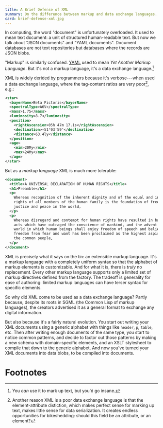 ```yaml
---
title: A Brief Defense of XML
summary: On the difference between markup and data exchange languages.
card: brief-defense-xml.jpg
---
```


In computing, the word "document" is unfortunately overloaded. It used to mean
text document: a unit of structured human-readable text. But now we talk about
"JSON documents" and "YAML documents". Document databases are not text
repositories but databases where the records are JSON blobs.

"Markup" is similarly confused. [YAML][yaml] used to mean _Yet Another Markup
Language_. But it's not a markup language, it's a data exchange language.[^ym]

[yaml]: https://yaml.org/spec/history/2001-08-01.html

XML is widely derided by programmers because it's verbose---when used a data
exchange language, where the tag-content ratios are very poor[^elem], e.g.:

```xml
<star>
  <bayerName>Beta Pictoris</bayerName>
  <spectralType>A6V</spectralType>
  <mass>1.75</mass>
  <luminosity>8.7</luminosity>
  <position>
    <rightAscension>05h 47m 17.1s</rightAscension>
    <declination>−51°03′59″</declination>
    <distance>63.4ly</distance>
  </position>
  <age>
    <min>20My</min>
    <max>24My</max>
  </age>
</star>
```

But as a _markup language_ XML is much more tolerable:

```xml
<document>
  <title>A UNIVERSAL DECLARATION OF HUMAN RIGHTS</title>
  <h1>Preamble</h1>
  <p>
    Whereas recognition of the inherent dignity and of the equal and inalienable
    rights of all members of the human family is the foundation of freedom,
    justice and peace in the world,
  </p>
  <p>
    Whereas disregard and contempt for human rights have resulted in barbarous
    acts which have outraged the conscience of mankind, and the advent of a
    world in which human beings shall enjoy freedom of speech and belief and
    freedom from fear and want has been proclaimed as the highest aspiration of
    the common people,
  </p>
</document>
```

XML is precisely what it says on the tin: an extensible markup language. It's a
markup language with a completely uniform syntax so that the alphabet of markup
elements is customizable. And for what it is, there is _truly_ no
replacement. Every other markup language supports only a limited set of markup
directives defined from the factory. The tradeoff is generality for ease of
authoring: limited markup languages can have terser syntax for specific
elements.

So why did XML come to be used as a data exchange language? Partly because,
despite its roots in SGML (the Common Lisp of markup languages), the creators
advertised it as a general format to exchange any digital information.

But also because it's a fairly natural evolution. You start out writing your XML
documents using a generic alphabet with things like `header`, `p`, `table`,
etc. Then after writing enough documents of the same type, you start to notice
common patterns, and decide to factor out those patterns by making a new schema
with domain-specific elements, and an XSLT stylesheet to compile that down to
the generic alphabet. And now you've turned your XML documents into data blobs,
to be compiled into documents.

# Footnotes

[^ym]:
    You _can_ use it to mark up text, but you'd go insane.

[^elem]:
    Another reason XML is a poor data exchange language is that the
    element-attribute distiction, which makes perfect sense for marking up text,
    makes little sense for data serialization. It creates endless opportunities
    for bikeshedding: should this field be an attribute, or an element?
